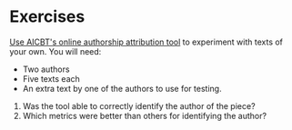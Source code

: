 # Exercises

[Use AICBT's online authorship attribution tool](http://aicbt.com/authorship-attribution/online-software/)
 to experiment with texts of your own. You will need:

* Two authors
* Five texts each
* An extra text by one of the authors to use for testing.

1. Was the tool able to correctly identify the author of the piece?
2. Which metrics were better than others for identifying the author?
